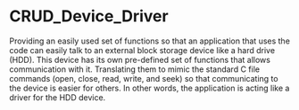 # CRUD_Device_Driver
Providing an easily used set of functions so that an application that uses the code can easily talk to an external block storage device like a hard drive (HDD). This device has its own pre-defined set of functions that allows communication with it. Translating them to mimic the standard C file commands (open, close, read, write, and seek) so that communicating to the device is easier for others. In other words, the application is acting like a driver for the HDD device.
